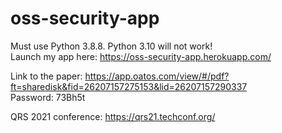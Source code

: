# oss-security-app

Must use Python 3.8.8. Python 3.10 will not work!  
Launch my app here: https://oss-security-app.herokuapp.com/

Link to the paper: https://app.oatos.com/view/#/pdf?ft=sharedisk&fid=26207157275153&lid=26207157290337  
Password: 73Bh5t

QRS 2021 conference: https://qrs21.techconf.org/